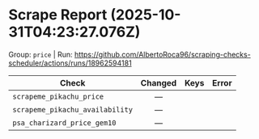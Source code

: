 # Scrape Report (2025-10-31T04:23:27.076Z)

Group: `price`  |  Run: https://github.com/AlbertoRoca96/scraping-checks-scheduler/actions/runs/18962594181

| Check | Changed | Keys | Error |
|---|:---:|:--|:--|
| `scrapeme_pikachu_price` | — |  |  |
| `scrapeme_pikachu_availability` | — |  |  |
| `psa_charizard_price_gem10` | — |  |  |
